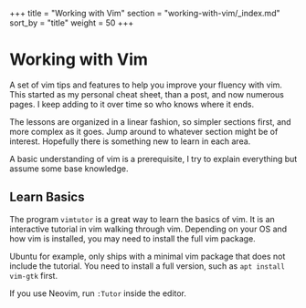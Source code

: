 +++
title = "Working with Vim"
section = "working-with-vim/_index.md"
sort_by = "title"
weight = 50
+++

# Working with Vim

A set of vim tips and features to help you improve your fluency with vim. This started as my personal cheat sheet, than a post, and now numerous pages. I keep adding to it over time so who knows where it ends.

The lessons are organized in a linear fashion, so simpler sections first, and more complex as it goes. Jump around to whatever section might be of interest. Hopefully there is something new to learn in each area.

A basic understanding of vim is a prerequisite, I try to explain everything but assume some base knowledge.

## Learn Basics

The program `vimtutor` is a great way to learn the basics of vim. It is an interactive tutorial in vim walking through vim. Depending on your OS and how vim is installed, you may need to install the full vim package.

Ubuntu for example, only ships with a minimal vim package that does not include the tutorial. You need to install a full version, such as `apt install vim-gtk` first.

If you use Neovim, run `:Tutor` inside the editor.
